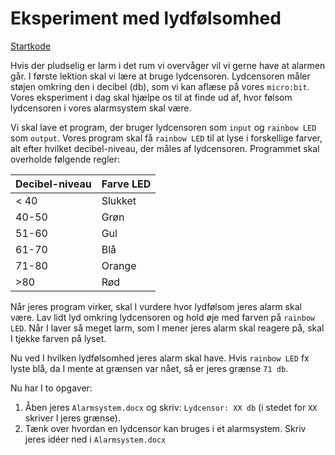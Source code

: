 # Eksperiment med lydfølsomhed

[Startkode](Startkode.ts)

Hvis der pludselig er larm i det rum vi overvåger vil vi gerne have at alarmen går. I første lektion skal vi lære at bruge lydcensoren. Lydcensoren måler støjen omkring den i decibel (db), som vi kan aflæse på vores `micro:bit`. Vores eksperiment i dag skal hjælpe os til at finde ud af, hvor følsom lydcensoren i vores alarmsystem skal være.

Vi skal lave et program, der bruger lydcensoren som `input` og `rainbow LED` som `output`. Vores program skal få `rainbow LED` til at lyse i forskellige farver, alt efter hvilket decibel-niveau, der måles af lydcensoren. Programmet skal overholde følgende regler:

|Decibel-niveau|Farve LED|
|-------|-------|
|< 40|Slukket|
|40-50|Grøn|
|51-60|Gul|
|61-70|Blå|
|71-80|Orange|
|>80|Rød|

Når jeres program virker, skal I vurdere hvor lydfølsom jeres alarm skal være. Lav lidt lyd omkring lydcensoren og hold øje med farven på `rainbow LED`. Når I laver så meget larm, som I mener jeres alarm skal reagere på, skal I tjekke farven på lyset. 

Nu ved I hvilken lydfølsomhed jeres alarm skal have. Hvis `rainbow LED` fx lyste blå, da I mente at grænsen var nået, så er jeres grænse `71 db`.

Nu har I to opgaver:

1. Åben jeres `Alarmsystem.docx` og skriv: `Lydcensor: XX db` (i stedet for `XX` skriver I jeres grænse).
2. Tænk over hvordan en lydcensor kan bruges i et alarmsystem. Skriv jeres idéer ned i `Alarmsystem.docx`
